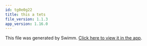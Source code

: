 ```yaml
---
id: tg0e0g22
title: this a tets
file_version: 1.1.3
app_version: 1.16.0
---
```


This file was generated by Swimm. [Click here to view it in the app](http://localhost:5000/repos/Z2l0aHViJTNBJTNBc3ItZXh0ZW5zaW9uJTNBJTNBZG91ZWs=/playlists/tg0e0g22).
